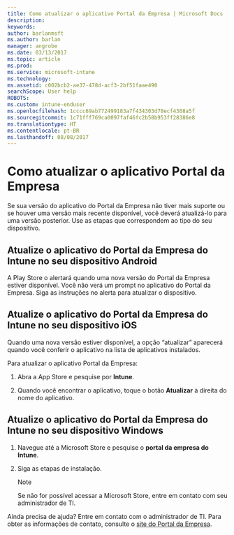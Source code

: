 ```yaml
---
title: Como atualizar o aplicativo Portal da Empresa | Microsoft Docs
description: 
keywords: 
author: barlanmsft
ms.author: barlan
manager: angrobe
ms.date: 03/13/2017
ms.topic: article
ms.prod: 
ms.service: microsoft-intune
ms.technology: 
ms.assetid: c002bcb2-ae37-478d-acf3-2bf51faae490
searchScope: User help
ROBOTS: 
ms.custom: intune-enduser
ms.openlocfilehash: 1cccc69ab772499183a7f434303d78ecf4308a5f
ms.sourcegitcommit: 1c71fff769ca0097faf46fc2b58b953ff28386e8
ms.translationtype: HT
ms.contentlocale: pt-BR
ms.lasthandoff: 08/08/2017
---
```

# <a name="how-to-update-the-company-portal-app"></a>Como atualizar o aplicativo Portal da Empresa

Se sua versão do aplicativo do Portal da Empresa não tiver mais suporte ou se houver uma versão mais recente disponível, você deverá atualizá-lo para uma versão posterior. Use as etapas que correspondem ao tipo do seu dispositivo.

## <a name="update-the-intune-company-portal-app-on-your-android-device"></a>Atualize o aplicativo do Portal da Empresa do Intune no seu dispositivo Android

A Play Store o alertará quando uma nova versão do Portal da Empresa estiver disponível. Você não verá um prompt no aplicativo do Portal da Empresa. Siga as instruções no alerta para atualizar o dispositivo.

## <a name="update-the-intune-company-portal-app-on-your-ios-device"></a>Atualize o aplicativo do Portal da Empresa do Intune no seu dispositivo iOS

Quando uma nova versão estiver disponível, a opção “atualizar” aparecerá quando você conferir o aplicativo na lista de aplicativos instalados.  

Para atualizar o aplicativo Portal da Empresa:

1. Abra a App Store e pesquise por **Intune**.

2. Quando você encontrar o aplicativo, toque o botão **Atualizar** à direita do nome do aplicativo.

## <a name="update-the-intune-company-portal-app-on-your-windows-device"></a>Atualize o aplicativo do Portal da Empresa do Intune no seu dispositivo Windows

1.  Navegue até a Microsoft Store e pesquise o **portal da empresa do Intune**.

2.  Siga as etapas de instalação.

    > [!NOTE]
    > Se não for possível acessar a Microsoft Store, entre em contato com seu administrador de TI.


Ainda precisa de ajuda? Entre em contato com o administrador de TI. Para obter as informações de contato, consulte o [site do Portal da Empresa](http://portal.manage.microsoft.com).
